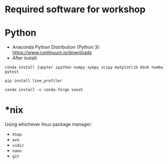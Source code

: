 # Required software for workshop

# Python

- Anaconda Python Distribution (Python 3): https://www.continuum.io/downloads
- After install:

`conda install jupyter ipython numpy sympy scipy matplotlib dask numba pytest`

`pip install line_profiler`

`conda install -c conda-forge xonsh`

# *nix

Using whichever linux package manager:

- `htop`
- `ack`
- `vidir`
- `nano`
- `git`

